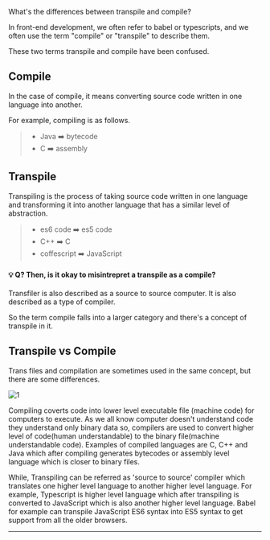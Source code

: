 What's the differences between transpile and compile?

In front-end development, we often refer to babel or typescripts, and we often use the term "compile" or "transpile" to describe them.

These two terms transpile and compile have been confused. 

## Compile
In the case of compile, it means converting source code written in one language into another.

For example, compiling is as follows.

> - Java ➡️ bytecode
> - C ➡️ assembly

## Transpile
Transpiling is the process of taking source code written in one language and transforming it into another language that has a similar level of abstraction.

> - es6 code ➡️ es5 code
> - C++ ➡️ C
> - coffescript ➡️ JavaScript


#### 💡 Q? Then, is it okay to misintrepret a transpile as a compile?  
Transfiler is also described as a source to source computer. It is also described as a type of compiler.

So the term compile falls into a larger category and there's a concept of transpile in it.

## Transpile vs Compile
Trans files and compilation are sometimes used in the same concept, but there are some differences.

![1](https://github.com/jinscodes/Blog_nextJS/assets/87598134/de930074-e0f6-4e33-8d9d-74ef906095f2)

Compiling coverts code into lower level executable file (machine code) for computers to execute. As we all know computer doesn't understand code they understand only binary data so, compilers are used to convert higher level of code(human understandable) to the binary file(machine understandable code). Examples of compiled languages are C, C++ and Java which after compiling generates bytecodes or assembly level language which is closer to binary files.

While, Transpiling can be referred as 'source to source' compiler which translates one higher level language to another higher level language. For example, Typescript is higher level language which after transpiling is converted to JavaScript which is also another higher level language. Babel for example can transpile JavaScript ES6 syntax into ES5 syntax to get support from all the older browsers.

---
[](https://stackoverflow.com/questions/44931479/compiling-vs-transpiling)

[](https://ideveloper2.tistory.com/166)

[](https://hashnode.com/post/compiling-vs-transpiling-cl0z2hugi0cjhj6nv6pp6a1j3)